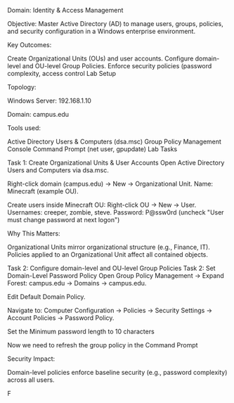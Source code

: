 Domain: Identity & Access Management

Objective: Master Active Directory (AD) to manage users, groups, policies, and security configuration in a Windows enterprise environment.

Key Outcomes:

Create Organizational Units (OUs) and user accounts.
Configure domain-level and OU-level Group Policies.
Enforce security policies (password complexity, access control
Lab Setup

Topology:

Windows Server: 192.168.1.10

Domain: campus.edu


Tools used:

Active Directory Users & Computers (dsa.msc)
Group Policy Management Console
Command Prompt (net user, gpupdate)
Lab Tasks

Task 1: Create Organizational Units & User Accounts
Open Active Directory Users and Computers via dsa.msc.

Right-click domain (campus.edu) → New → Organizational Unit.
Name: Minecraft (example OU).


Create users inside Minecraft OU:
Right-click OU → New → User.
Usernames: creeper, zombie, steve.
Password: P@ssw0rd (uncheck "User must change password at next logon")




Why This Matters:

Organizational Units mirror organizational structure (e.g., Finance, IT). Policies applied to an Organizational Unit affect all contained objects.

Task 2: Configure domain-level and OU-level Group Policies
Task 2: Set Domain-Level Password Policy
Open Group Policy Management → Expand Forest: campus.edu → Domains → campus.edu.

Edit Default Domain Policy.

Navigate to: Computer Configuration → Policies → Security Settings → Account Policies → Password Policy.

Set the Minimum password length to 10 characters



Now we need to refresh the group policy in the Command Prompt


Security Impact:

Domain-level policies enforce baseline security (e.g., password complexity) across all users.





F
